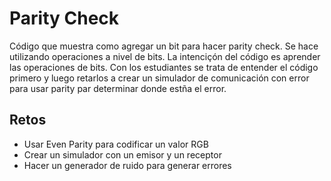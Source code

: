 # Parity Check

Código que muestra como agregar un bit para hacer parity check.  Se hace utilizando operaciones a nivel de bits.  La intenciçón del código es aprender las operaciones de bits.  Con los estudiantes se trata de entender el código primero y luego retarlos a crear un simulador de comunicación con error para usar parity par determinar donde estña el error.

## Retos
- Usar Even Parity para codificar un valor RGB
- Crear un simulador con un emisor y un receptor
- Hacer un generador de ruido para generar errores
